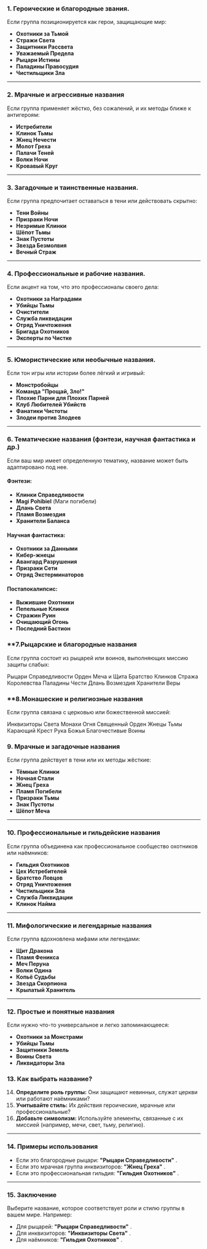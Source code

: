 ### **1. Героические и благородные звания.**

Если группа позиционируется как герои, защищающие мир:

- **Охотники за Тьмой**
- **Стражи Света**
- **Защитники Рассвета**
- **Уважаемый Предела**
- **Рыцари Истины**
- **Паладины Правосудия**
- **Чистильщики Зла**

---

### **2. Мрачные и агрессивные названия**

Если группа применяет жёстко, без сожалений, и их методы ближе к антигероям:

- **Истребители**
- **Клинок Тьмы**
- **Жнец Нечести**
- **Молот Греха**
- **Палачи Теней**
- **Волки Ночи**
- **Кровавый Круг**

---

### **3. Загадочные и таинственные названия.**

Если группа предпочитает оставаться в тени или действовать скрытно:

- **Тени Войны**
- **Призраки Ночи**
- **Незримые Клинки**
- **Шёпот Тьмы**
- **Знак Пустоты**
- **Звезда Безмолвия**
- **Вечный Страж**

---

### **4. Профессиональные и рабочие названия.**

Если акцент на том, что это профессионалы своего дела:

- **Охотники за Наградами**
- **Убийцы Тьмы**
- **Очистители**
- **Служба ликвидации**
- **Отряд Уничтожения**
- **Бригада Охотников**
- **Эксперты по Чистке**

---

### **5. Юмористические или необычные названия.**

Если тон игры или истории более лёгкий и игривый:

- **Монстробойцы**
- **Команда "Прощай, Зло!"**
- **Плохие Парни для Плохих Парней**
- **Клуб Любителей Убийств**
- **Фанатики Чистоты**
- **Злодеи против Злодеев**

---

### **6. Тематические названия (фэнтези, научная фантастика и др.)**

Если ваш мир имеет определенную тематику, название может быть адаптировано под нее.

#### **Фэнтези:**

- **Клинки Справедливости**
- **Magi Pohibiel** (Маги погибели)
- **Длань Света**
- **Пламя Возмездия**
- **Хранители Баланса**

#### **Научная фантастика:**

- **Охотники за Данными**
- **Кибер-жнецы**
- **Авангард Разрушения**
- **Призраки Сети**
- **Отряд Экстерминаторов**

#### **Постапокалипсис:**

- **Выжившие Охотники**
- **Пепельные Клинки**
- **Стражин Руин**
- **Очищающий Огонь**
- **Последний Бастион**

### **7.Рыцарские и благородные названия

Если группа состоит из рыцарей или воинов, выполняющих миссию защиты слабых:

Рыцари Справедливости
Орден Меча и Щита
Братство Клинков
Стража Королевства
Паладины Чести
Длань Возмездия
Хранители Веры
### **8.Монашеские и религиозные названия

Если группа связана с церковью или божественной миссией:

Инквизиторы Света
Монахи Огня
Священный Орден
Жнецы Тьмы
Карающий Крест
Рука Божья
Благочестивые Воины

### **9. Мрачные и загадочные названия**

Если группа действует в тени или их методы жёсткие:

- **Тёмные Клинки**
- **Ночная Стали**
- **Жнец Греха**
- **Пламя Погибели**
- **Призраки Тьмы**
- **Знак Пустоты**
- **Шёпот Меча**

---

### **10. Профессиональные и гильдейские названия**

Если группа объединена как профессиональное сообщество охотников или наёмников:

- **Гильдия Охотников**
- **Цех Истребителей**
- **Братство Ловцов**
- **Отряд Уничтожения**
- **Чистильщики Зла**
- **Служба Ликвидации**
- **Клинок Найма**

---

### **11. Мифологические и легендарные названия**

Если группа вдохновлена мифами или легендами:

- **Щит Дракона**
- **Пламя Феникса**
- **Меч Перуна**
- **Волки Одина**
- **Копьё Судьбы**
- **Звезда Скорпиона**
- **Крылатый Хранитель**

---

### **12. Простые и понятные названия**

Если нужно что-то универсальное и легко запоминающееся:

- **Охотники за Монстрами**
- **Убийцы Тьмы**
- **Защитники Земель**
- **Воины Света**
- **Ликвидаторы Зла**
### **13. Как выбрать название?**

14. **Определите роль группы:** Они защищают невинных, служат церкви или работают наёмниками?
15. **Учитывайте стиль:** Их действия героические, мрачные или профессиональные?
16. **Добавьте символизм:** Используйте элементы, связанные с их миссией (например, мечи, свет, тьму, религию).

---

### **14. Примеры использования**

- Если это благородные рыцари: **"Рыцари Справедливости"** .
- Если это мрачная группа инквизиторов: **"Жнец Греха"** .
- Если это профессиональная гильдия: **"Гильдия Охотников"** .

---

### **15. Заключение**

Выберите название, которое соответствует роли и стилю группы в вашем мире. Например:

- Для рыцарей: **"Рыцари Справедливости"** .
- Для инквизиторов: **"Инквизиторы Света"** .
- Для наёмников: **"Гильдия Охотников"** .
